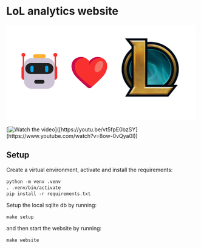 # LoL analytics website

![width:500px](docs/../docs/assets/concept.png)

[![Watch the video]([https://i.sstatic.net/Vp2cE.png](https://pbs.twimg.com/profile_images/1774796175448711168/AyVH6lcX_400x400.jpg))]([https://youtu.be/vt5fpE0bzSY](https://www.youtube.com/watch?v=8ow-0vQya0I))

## Setup

Create a virtual environment, activate and install the requirements:

```
python -m venv .venv
. .venv/bin/activate
pip install -r requirements.txt
```

Setup the local sqlite db by running:

```
make setup
```

and then start the website by running:

```
make website
```
